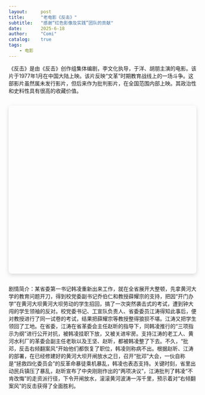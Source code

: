 ```yaml
---
layout:     post
title:      "老电影《反击》"
subtitle:   "感谢“红色影像及实践”团队的贡献"
date:       2025-6-18
author:     "Comi"
catalog:    true
tags:
    - 电影
---
```


《反击》是由《反击》创作组集体编剧，李文化执导，于洋、胡朋主演的电影。该片于1977年1月在中国大陆上映。该片反映“文革”时期教育战线上的一场斗争。这部影片虽然属未发行影片，但后来作为批判影片，在全国范围内部上映。其政治性和史料性具有很高的收藏价值。

<div class="video-container">
    <div id="artplayer-container"></div>
</div>

<style>
.video-container {
    display: flex;
    justify-content: center;
    align-items: center;
    margin: 30px 0;
    width: 100%;
}

#artplayer-container {
    width: 100%;
    max-width: 800px;
    height: 450px;
    box-shadow: 0 4px 12px rgba(0, 0, 0, 0.15);
    border-radius: 8px;
    overflow: hidden;
}

@media (max-width: 768px) {
    #artplayer-container {
        height: 300px;
        max-width: 100%;
    }
}

@media (max-width: 480px) {
    #artplayer-container {
        height: 250px;
    }
    .video-container {
        margin: 20px -15px;
    }
}
</style>

<script src="https://unpkg.com/artplayer/dist/artplayer.js"></script>
<script>
    document.addEventListener('DOMContentLoaded', function() {
        new Artplayer({
            container: document.getElementById('artplayer-container'),
            url: 'https://archive.org/download/20250618_20250618_1425/%E5%8F%8D%E5%87%BB%EF%BC%88%E8%83%B6%E7%89%87%E6%8B%B7%E8%B4%9D%EF%BC%89.mkv',
            title: '反击（1977）',
            autoplay: false,
            loop: false,
            volume: 0.7,
            muted: false,
            autoSize: true,
            autoMini: true,
            screenshot: true,
            setting: true,
            hotkey: true,
            pip: true,
            fullscreen: true,
            fullscreenWeb: true,
            subtitleOffset: false,
            miniProgressBar: true,
            useSSR: false,
            playsInline: true,
            lock: true,
            fastForward: true,
            autoPlayback: true,
            airplay: true,
            theme: '#007b8a',
            lang: 'zh-cn',
            whitelist: ['*'],
            moreVideoAttr: {
                crossOrigin: 'anonymous',
            },
            settings: [
                {
                    width: 200,
                    html: '播放速度',
                    tooltip: '1.0x',
                    icon: '<svg viewBox="0 0 22 22"><circle cx="11" cy="11" r="2"></circle><path d="m21.64 13a10 10 0 1 1-1.64-4"></path></svg>',
                    selector: [
                        {
                            html: '0.5x',
                            value: 0.5,
                        },
                        {
                            html: '0.75x',
                            value: 0.75,
                        },
                        {
                            html: '1.0x',
                            value: 1.0,
                            default: true,
                        },
                        {
                            html: '1.25x',
                            value: 1.25,
                        },
                        {
                            html: '1.5x',
                            value: 1.5,
                        },
                        {
                            html: '2.0x',
                            value: 2.0,
                        },
                    ],
                    onSelect: function (item) {
                        art.playbackRate = item.value;
                        return item.html;
                    },
                },
            ],
            contextmenu: [
                {
                    html: '关于影片',
                    click: function () {
                        alert('《反击》- 1977年中国电影\n感谢"红色影像及实践"团队的贡献');
                    },
                },
            ],
            controls: [
                {
                    position: 'right',
                    html: '截图',
                    tooltip: '截图',
                    icon: '<svg viewBox="0 0 22 22"><rect x="2" y="3" width="18" height="12" rx="2" ry="2"></rect><circle cx="8.5" cy="8.5" r="1.5"></circle><polyline points="21,15 16,10 5,21"></polyline></svg>',
                    click: function () {
                        art.screenshot();
                    },
                },
            ],
        });
    });
</script>

剧情简介：某省委第一书记韩凌重新出来工作，就在全省展开大整顿，先拿黄河大学的教育问题开刀，得到校党委副书记乔伯仁和教授薛耀宗的支持，把因“开门办学”在黄河大坝黄河大坝劳动的学生招回，搞了一次突然袭击式的考试，遭到钟大闯的学生领袖的反对。校党委书记、工宣队负责人、省委委员江涛得知此事后，便对教授进行了同一试卷的考试，结果把薛耀宗等教授整得狼狈不堪。江涛又把学生领回了工地。在省委，江涛在省革委会主任赵昕的指导下，同韩凌推行的“三项指示为纲”进行公开对抗，被韩凌挂职下放，又被关进牢房。支持江涛的老工人、黄河水利厂的革委会副主任老耿以及王坚、赵昕，都被韩凌整了下去。不久，“批邓，反击右倾翻案风”开始他们都恢复了职位，韩凌则称病不出。根据赵昕、江涛的部署，在已经修建好的黄河大坝开闸放水之日，召开“批邓”大会，一伙自称是“拯救四化委员会”的反革命暴徒乘机暴乱，韩凌也表态支持。关键时刻，省里出动民兵镇压了暴乱，赵昕宣布了中央刚刚作出的“两项决议”，江涛批判了韩凌“不肯改悔”的走资派行径，下令开闸放水，滚滚黄河波涛一泻千里，预示着对“右倾翻案风”的反击获得了全面胜利。
